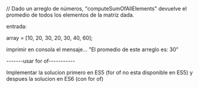 // Dado un arreglo de números, "computeSumOfAllElements" devuelve el promedio de todos los elementos de la matriz dada.

entrada:

array = [10, 20, 30, 20, 30, 40, 60];

imprimir en consola el mensaje... "El promedio de este arreglo es: 30"

-------usar for of-----------   

Implementar la solucíon primero en ES5 (for of no esta disponible en ES5) y despues la solucion en ES6 (con for of)